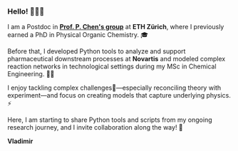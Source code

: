 ### Hello! 👋👋👋

I am a Postdoc in **[Prof. P. Chen's group](https://chen.ethz.ch)** at **ETH Zürich**, where I previously earned a PhD in Physical Organic Chemistry. 🎓 

Before that, I developed Python tools to analyze and support pharmaceutical downstream processes at **Novartis** and modeled complex reaction networks in technological settings during my MSc in Chemical Engineering. 🧑‍🔬

I enjoy tackling complex challenges🤔—especially reconciling theory with experiment—and focus on creating models that capture underlying physics. ⚡ 

Here, I am starting to share Python tools and scripts from my ongoing research journey, and I invite collaboration along the way! 🤝 

**Vladimir**

